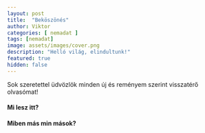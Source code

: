 ```yaml
---
layout: post
title:  "Beköszönés"
author: Viktor
categories: [ nemadat ]
tags: [nemadat]
image: assets/images/cover.png
description: "Helló világ, elindultunk!"
featured: true
hidden: false
---
```


Sok szeretettel üdvözlök minden új és reményem szerint visszatérő olvasómat!

#### Mi lesz itt?

#### Miben más min mások?

